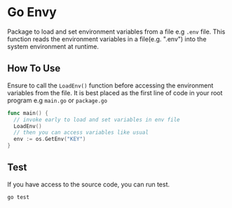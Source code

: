 # Go Envy

Package to load and set environment variables from a file e.g `.env` file.
This function reads the environment variables in a file(e.g. ".env") into the system environment at runtime.

## How To Use

Ensure to call the `LoadEnv()` function before accessing the environment variables from the file.
It is best placed as the first line of code in your root program e.g `main.go` or `package.go`

```go
func main() {
  // invoke early to load and set variables in env file
  LoadEnv()
  // then you can access variables like usual
  env := os.GetEnv("KEY")
}
```

## Test

If you have access to the source code, you can run test.

```bash
go test
```
